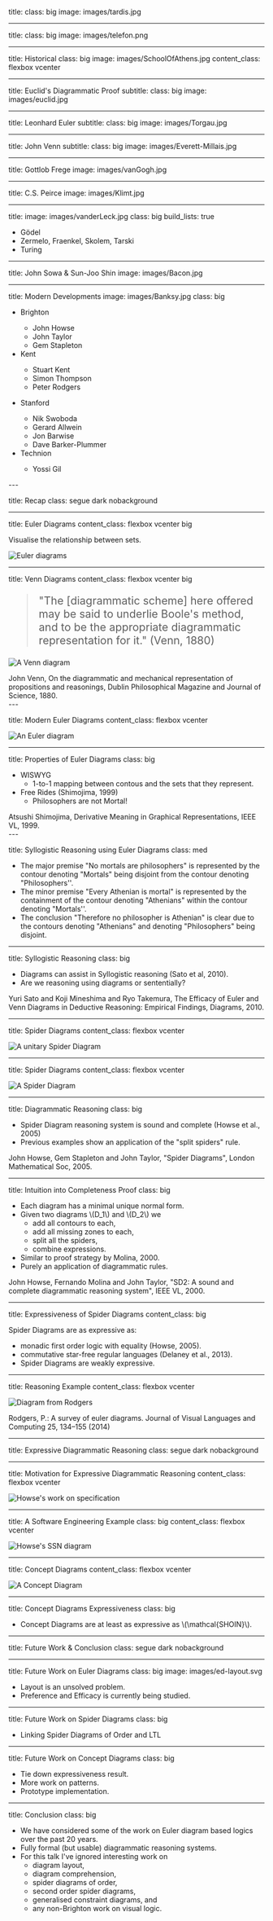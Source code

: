 title:
class: big
image: images/tardis.jpg

---

title:
class: big
image: images/telefon.png

---

title: Historical
class: big
image: images/SchoolOfAthens.jpg
content_class: flexbox vcenter

---

title: Euclid's Diagrammatic Proof
subtitle:
class: big
image: images/euclid.jpg

---

title: Leonhard Euler
subtitle:
class: big
image: images/Torgau.jpg

---

title: John Venn
subtitle:
class: big
image: images/Everett-Millais.jpg

---

title: Gottlob Frege
image: images/vanGogh.jpg

---

title: C.S. Peirce
image: images/Klimt.jpg

---

title:
image: images/vanderLeck.jpg
class: big
build_lists: true

- G&ouml;del
- Zermelo, Fraenkel, Skolem, Tarski
- Turing

---

title: John Sowa & Sun-Joo Shin
image: images/Bacon.jpg

---

title: Modern Developments
image: images/Banksy.jpg
class: big

<div class="columns-2">

 <ul>
 <li>Brighton</li>
    <ul>
    <li>John Howse</li>
    <li>John Taylor</li>
    <li>Gem Stapleton</li>
    </ul>
 <li>Kent</li>
    <ul>
    <li>Stuart Kent</li>
    <li>Simon Thompson</li>
    <li>Peter Rodgers</li>
    </ul>
 </ul>

 <ul>
  <li>Stanford</li>
    <ul>
      <li>Nik Swoboda</li>
      <li>Gerard Allwein</li>
      <li>Jon Barwise</li>
      <li>Dave Barker-Plummer</li>
    </ul>
  <li>Technion</li>
    <ul>
      <li>Yossi Gil</li>
    </ul>
  </ul>

</div>
---

title: Recap
class: segue dark nobackground

---

title: Euler Diagrams
content_class: flexbox vcenter big

Visualise the relationship between sets.

![Euler diagrams](images/euler-eg-pg122.png)

---

title: Venn Diagrams
content_class: flexbox vcenter big

<blockquote style="font-size:16pt;">
"The [diagrammatic scheme] here offered may be said to underlie Boole's method, and to be the appropriate diagrammatic representation for it." (Venn, 1880)
</blockquote>

![A Venn diagram](images/syllogism-mortals-venn-diagram.svg)

<footer class="source">John Venn, On the diagrammatic and mechanical representation of propositions and reasonings, Dublin Philosophical Magazine and Journal of Science, 1880.</footer>
---

title: Modern Euler Diagrams
content_class: flexbox vcenter

![An Euler diagram](images/syllogism-mortals-euler-box-diagram.svg)

---

title: Properties of Euler Diagrams
class: big

- WISWYG
    * 1-to-1 mapping between contous and the sets that they represent.
- Free Rides (Shimojima, 1999)
    * Philosophers are not Mortal!


<footer class="source">Atsushi Shimojima, Derivative Meaning in Graphical Representations, IEEE VL, 1999.</footer>
---

title: Syllogistic Reasoning using Euler Diagrams
class: med

- The major premise "No mortals are philosophers" is represented by the contour denoting "Mortals" being disjoint from the contour denoting "Philosophers''.
- The minor premise "Every Athenian is mortal" is represented by the containment of the contour denoting "Athenians" within the contour denoting "Mortals''.
- The conclusion "Therefore no philosopher is Athenian" is clear due to the contours denoting "Athenians" and denoting "Philosophers" being disjoint.

---

title: Syllogistic Reasoning
class: big

- Diagrams can assist in Syllogistic reasoning (Sato et al, 2010).
- Are we reasoning using diagrams or sententially?

<footer class="source">Yuri Sato and Koji Mineshima and Ryo Takemura, The Efficacy of Euler and Venn Diagrams in Deductive Reasoning: Empirical Findings, Diagrams, 2010.</footer>

---

title: Spider Diagrams
content_class: flexbox vcenter

![A unitary Spider Diagram](images/intro-sd-eg.svg)

---

title: Spider Diagrams
content_class: flexbox vcenter

![A Spider Diagram](images/intro-sd-eg-split-spiders.svg)

---

title: Diagrammatic Reasoning
class: big

- Spider Diagram reasoning system is sound and complete (Howse et al., 2005)
- Previous examples show an application of the "split spiders" rule.

<footer class="source">John Howse, Gem Stapleton and John Taylor, "Spider Diagrams", London Mathematical Soc, 2005.</footer>

---

title: Intuition into Completeness Proof
class: big

- Each diagram has a minimal unique normal form.
- Given two diagrams \\(D_1\\) and \\(D_2\\) we
    * add all contours to each,
    * add all missing zones to each,
    * split all the spiders,
    * combine expressions.
- Similar to proof strategy by Molina, 2000.
- Purely an application of diagrammatic rules.

<footnote class="source">John Howse, Fernando Molina and John Taylor, "SD2: A sound and complete diagrammatic reasoning system", IEEE VL, 2000.</footnote>

---

title: Expressiveness of Spider Diagrams
content_class: big

Spider Diagrams are as expressive as:

- monadic first order logic with equality (Howse, 2005).
- commutative star-free regular languages (Delaney et al., 2013).
- Spider Diagrams are weakly expressive.

---

title: Reasoning Example
content_class: flexbox vcenter

![Diagram from Rodgers](images/supernationalbodies.png)

<footer class="source">Rodgers, P.: A survey of euler diagrams. Journal of Visual Languages and Computing 25, 134–155 (2014)</footer>

---

title: Expressive Diagrammatic Reasoning
class: segue dark nobackground

---

title: Motivation for Expressive Diagrammatic Reasoning
content_class: flexbox vcenter

![Howse's work on specification](images/RangitikeiCemetery2.svg)

---

title: A Software Engineering Example
class: big
content_class: flexbox vcenter

![Howse's SSN diagram](images/SSNSolution.svg)

---

title: Concept Diagrams
content_class: flexbox vcenter

![A Concept Diagram](images/concept-diagram-eg.svg)

---

title: Concept Diagrams Expressiveness
class: big

- Concept Diagrams are at least as expressive as \\(\mathcal{SHOIN}\\).

---

title: Future Work & Conclusion
class: segue dark nobackground

---
title: Future Work on Euler Diagrams
class: big
image: images/ed-layout.svg

- Layout is an unsolved problem.
- Preference and Efficacy is currently being studied.

---
title: Future Work on Spider Diagrams
class: big

- Linking Spider Diagrams of Order and LTL

---
title: Future Work on Concept Diagrams
class: big

- Tie down expressiveness result.
- More work on patterns.
- Prototype implementation.

---

title: Conclusion
class: big

- We have considered some of the work on Euler diagram based logics over the past 20 years.
- Fully formal (but usable) diagrammatic reasoning systems.
- For this talk I've ignored interesting work on
    * diagram layout,
    * diagram comprehension,
    * spider diagrams of order,
    * second order spider diagrams,
    * generalised constraint diagrams, and
    * any non-Brighton work on visual logic.
